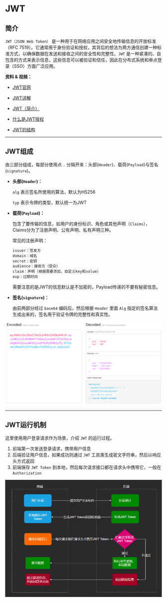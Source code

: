 # JWT

## 简介

`JWT（JSON Web Token）` 是一种用于在网络应用之间安全地传输信息的开放标准（RFC 7519）。它通常用于身份验证和授权，其背后的想法为两方通信创建一种标准方式，以确保数据在发送和接收之间的安全性和完整性。`JWT` 是一种紧凑的、自包含的方式来表示信息，这些信息可以被验证和信任，因此在分布式系统和单点登录（SSO）方面广泛应用。

**资料 & 视频：**

* [JWT官网](https://jwt.io/)
* [JWT详解](https://blog.csdn.net/weixin_45070175/article/details/118559272?ops_request_misc=%257B%2522request%255Fid%2522%253A%2522169484436516800197078733%2522%252C%2522scm%2522%253A%252220140713.130102334..%2522%257D&request_id=169484436516800197078733&biz_id=0&utm_medium=distribute.pc_search_result.none-task-blog-2~blog~top_positive~default-1-118559272-null-null.268^v1^control&utm_term=jwt&spm=1018.2226.3001.4450)
* [JWT（简介）](https://blog.csdn.net/qq_65345936/article/details/126919537?ops_request_misc=&request_id=&biz_id=102&utm_term=jwt&utm_medium=distribute.pc_search_result.none-task-blog-2~blog~sobaiduweb~default-0-126919537.142^v94^chatsearchT3_1&spm=1018.2226.3001.4450)

* [什么是JWT授权](https://www.youtube.com/watch?v=soGRyl9ztjI)

* [JWT的结构](https://www.youtube.com/watch?v=_XbXkVdoG_0)

------





## JWT组成

由三部分组成，每部分使用点 `.` 分隔开来：头部(`Header`)、载荷(`Payload`)与签名(`signature`)。

* **头部(`Header`)：**

  `alg` 表示签名所使用的算法，默认为HS256

  `typ` 表示令牌的类型，默认统一为JWT

* **载荷(`Payload`)：**

  包含了要传输的信息，如用户的身份标识、角色或其他声明（`Claims`），Claims分为了注册声明、公有声明、私有声明三种。

  常见的注册声明：

  ```kotlin
  issuer：签发方
  domain：域名
  secret：密钥
  audience：接收方（受众）
  claim：声明（根据需要添加，自定义key和value）
  exp：过期时间
  ```

  需要注意的是JWT的信息默认是不加密的，Payload传递的不要有秘密信息。

* **签名(`signature`)：**

  由前两部分经过 `base64` 编码后，然后根据 `Header` 里面 `Alg` 指定的签名算法生成出来的，签名用于验证令牌的完整性和真实性。

<img src="JWT/image-20230916134357032.png" alt="image-20230916134357032"  />

------





## JWT运行机制

这里使用用户登录请求作为场景，介绍 `JWT` 的运行过程。

1. 前端第一次发送登录请求，携带用户信息
2. 后端验证用户信息，如果成功则通过 `JWT` 工具类生成密文字符串，然后以响应头方式返回
3. 前端保存 `JWT Token` 到本地，然后每次请求接口都在请求头中携带它，一般在 `Authorization` 

![img](JWT/900b3e81f832b2f08c2e8aabb540536a.png)







